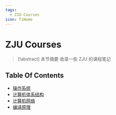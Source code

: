 ```yaml
---
tags:
  - ZJU-Courses
icon: TiHome
---
```


# ZJU Courses

> [!abstract] 本节摘要
> 收录一些 ZJU 的课程笔记

## Table Of Contents

- [操作系统](Operating_System/index.md)
- [计算机体系结构](Computer_Architecture/index.md)
- [计算机网络](Computer_Network/index.md)
- [编译原理](Compiler_Principles/index.md)
